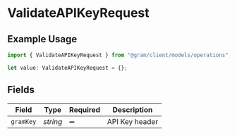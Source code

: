 # ValidateAPIKeyRequest

## Example Usage

```typescript
import { ValidateAPIKeyRequest } from "@gram/client/models/operations";

let value: ValidateAPIKeyRequest = {};
```

## Fields

| Field              | Type               | Required           | Description        |
| ------------------ | ------------------ | ------------------ | ------------------ |
| `gramKey`          | *string*           | :heavy_minus_sign: | API Key header     |